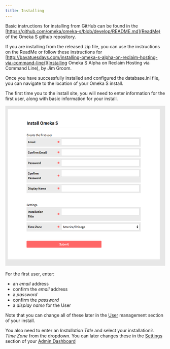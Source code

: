 ```yaml
---
title: Installing
---
```


Basic instructions for installing from GitHub can be found in the [https://github.com/omeka/omeka-s/blob/develop/README.md](ReadMe) of the Omeka S github repository.

If you are installing from the released zip file, you can use the instructions on the ReadMe or follow these instructions for [http://bavatuesdays.com/installing-omeka-s-alpha-on-reclaim-hosting-via-command-line/](Installing Omeka S Alpha on Reclaim Hosting via Command Line), by Jim Groom. 

Once you have successfully installed and configured the database.ini file, you can navigate to the location of your Omeka S install.

The first time you to the install site, you will need to enter information for the first user, along with basic information for your install. 

![Install dialog with options as described below](/files/os_install.png)

For the first user, enter:
* an *email* address
* confirm the *email* address
* a *password*
* confirm the *password*
* a *display name* for the User

Note that you can change all of these later in the [User](/user.md) management section of your install.

You also need to enter an *Installation Title* and select your installation’s *Time Zone* from the dropdown. You can later changes these in the [Settings](/settings.md) section of your [Admin Dashboard](/admin-dashboard.md)
